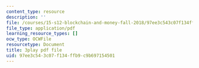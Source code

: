 ```yaml
---
content_type: resource
description: ''
file: /courses/15-s12-blockchain-and-money-fall-2018/97ee3c543c07f134ffb9c9b697154501_eGNSuTBc60.pdf
file_type: application/pdf
learning_resource_types: []
ocw_type: OCWFile
resourcetype: Document
title: 3play pdf file
uid: 97ee3c54-3c07-f134-ffb9-c9b697154501
---
```

